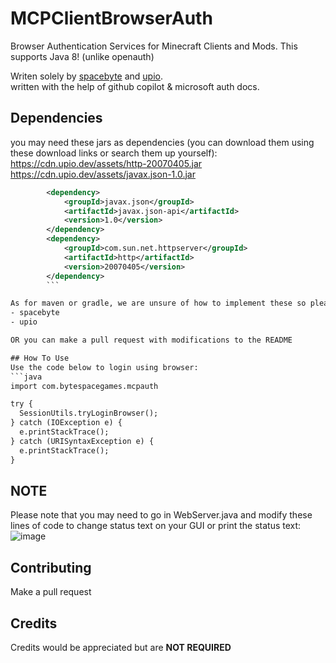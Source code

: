 # MCPClientBrowserAuth
Browser Authentication Services for Minecraft Clients and Mods.
This supports Java 8! (unlike openauth)


Writen solely by [spacebyte](https://github.com/bytespacegames) and [upio](https://github.com/notpoiu).<br>
written with the help of github copilot & microsoft auth docs.

## Dependencies
you may need these jars as dependencies (you can download them using these download links or search them up yourself):<br>
https://cdn.upio.dev/assets/http-20070405.jar<br>
https://cdn.upio.dev/assets/javax.json-1.0.jar

```xml
        <dependency>
            <groupId>javax.json</groupId>
            <artifactId>javax.json-api</artifactId>
            <version>1.0</version>
        </dependency>
        <dependency>
            <groupId>com.sun.net.httpserver</groupId>
            <artifactId>http</artifactId>
            <version>20070405</version>
        </dependency>
        ```

As for maven or gradle, we are unsure of how to implement these so please dm us so we can include it in the readme<br>
- spacebyte
- upio

OR you can make a pull request with modifications to the README

## How To Use
Use the code below to login using browser:
```java
import com.bytespacegames.mcpauth

try {
  SessionUtils.tryLoginBrowser();
} catch (IOException e) {
  e.printStackTrace();
} catch (URISyntaxException e) {
  e.printStackTrace();
}
```

## NOTE
Please note that you may need to go in WebServer.java and modify these lines of code to change status text on your GUI or print the status text:<br>
![image](https://github.com/notpoiu/MCPClientBrowserAuth/assets/75510171/ab5b5661-2488-4c2d-bb47-4f7e121127b5)

## Contributing
Make a pull request

## Credits
Credits would be appreciated but are **NOT REQUIRED**
